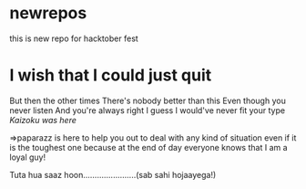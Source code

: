 # newrepos
this is new repo for hacktober fest
# I wish that I could just quit
But then the other times
There's nobody better than this
Even though you never listen
And you're always right
I guess I would've never fit your type
_*Kaizoku* was here_

=>paparazz is here to help you out to deal with any kind of situation even if it is the toughest one because at the end of day everyone knows that I am a loyal guy!

Tuta hua saaz hoon.......................(sab sahi hojaayega!)
